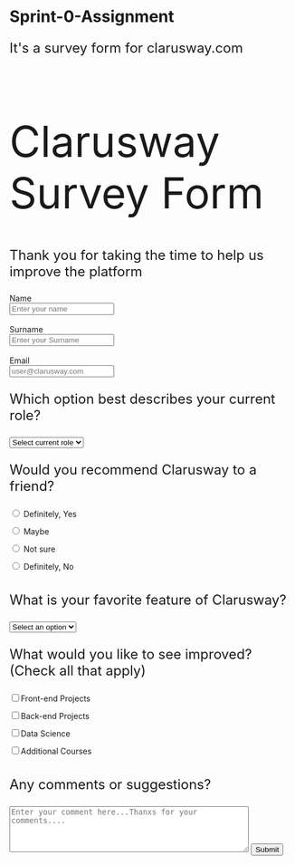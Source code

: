# Sprint-0-Assignment
It's a survey form for clarusway.com

<!DOCTYPE html>
<html lang="en">

<head>
    <meta charset="UTF-8">
    <meta name="viewport" content="width=device-width, initial-scale=1.0">
    <title>Clarusway Survey Form</title>
    <style>
      #title {
        font-size: 75px;
        font-weight: 400;
      }
      p {
        font-size: 1.5rem;
      }
      #radio {
        margin-bottom: 15px;
      }
      #check {
        margin-bottom: 15px;
      }
    </style>
</head>

<body>
    <h1 id="title">Clarusway Survey Form</h1>
    <p>
      Thank you for taking the time to help us improve the platform
    </p>
    <form id="survey-form" action="result.html" method="GET" target="_blank">
      <div class="box1">
        <label for="name" id="name-label">Name</label><br>
        <input type="text" name='name' placeholder="Enter your name" id="name" required>
      </div>
      <br>
      <div class="box2">
        <label for="surname" id="surname-label">Surname</label><br>
        <input type="text" name='surname' placeholder="Enter your Surname" id="surname" required>
      </div>
      <br>
      <div class="box3">
        <label for="email" id="email-label">Email</label><br>
        <input type="email" name="email" placeholder="user@clarusway.com" id="email" required>
      </div>
      <div class="box4">
        <label for='currentrole' id="currentrole-label"><p>Which option best describes your current role?</p></label>
        <select name='roles' id="currentrole" required>
          <option disabled selected value>Select current role</option>
          <option value="Student">Student</option>
          <option value="Teacher">Teacher</option>
          <option value="Fulltimejob">Full Time Job</option>
          <option value="Parttimejob">Part Time Job</option>
          <option value="Learner">Full Time Learner</option>
          <option value="Notsay">Prefer not to say</option>
        </select>
      </div>
      <div class="box5">
        <label for="radios" id="radios-label"><p>Would you recommend Clarusway to a friend?</p></label>
        <label><input type="radio" id="radio" name="recomming" value="Yes"> Definitely, Yes</label><br>
        <label><input type="radio" id="radio" name="recomming" value="Maybe"> Maybe</label><br>
        <label><input type="radio" id="radio" name="recomming" value="Not-sure"> Not sure</label><br>
        <label><input type="radio" id="radio" name="recomming" value="No"> Definitely, No</label>
      </div>
      <div class="box6">
        <label for='favfeature' id="favfeature-label"><p>What is your favorite feature of Clarusway?</p></label>
        <select name='favorite' id="favfeature" required>
          <option disabled selected value>Select an option</option>
          <option value="Courses">Courses</option>
          <option value="Projects">Projects</option>
          <option value="Community">Community</option>
          <option value="Mentors">Mentors</option>
        </select>
      </div>
      <div class="box7">
        <label id="checkbox"><p>What would you like to see improved? (Check all that apply)</p></label>
        <label><input type="checkbox" id="check" name="choose1" value="Front-end-Projects">Front-end Projects</label><br>
        <label><input type="checkbox" id="check" name="choose2" value="Back-end-Projects">Back-end Projects</label><br>
        <label><input type="checkbox" id="check" name="choose3" value="Data-Science">Data Science</label><br>
        <label><input type="checkbox" id="check" name="choose4" value="Additional-Courses">Additional Courses</label><br>
      </div>
      <div class="box-textarea">
        <label id="comments"><p>Any comments or suggestions?</p></label>
        <textarea class="text-area" name="comments" rows="5" cols="50" placeholder="Enter your comment here...Thanxs for your comments...."></textarea>  
        <input type="submit" value="Submit">
      </div>
    </form>

</body>

</html>
